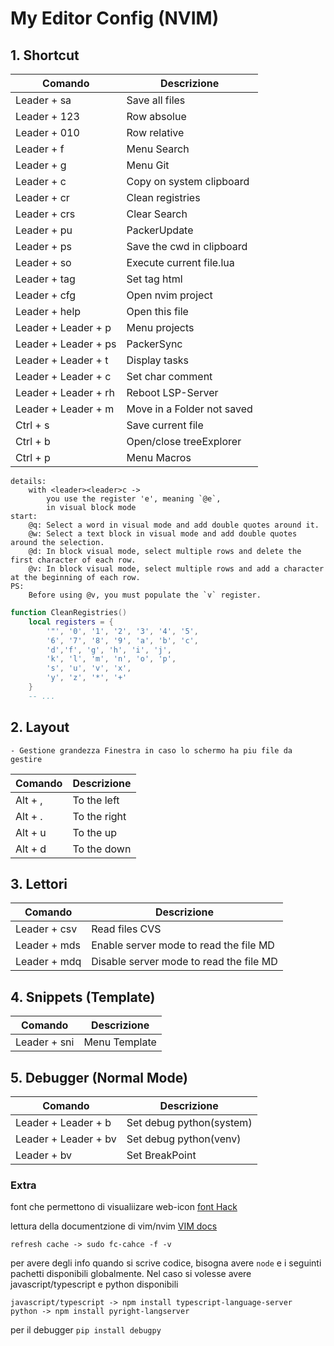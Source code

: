 # My Editor Config (NVIM)

## 1. Shortcut

| Comando                | Descrizione                |
| ---------------------- | -------------------------- |
| Leader + sa            | Save all files             |
| Leader + 123           | Row absolue                |
| Leader + 010           | Row relative               |
| Leader + f             | Menu Search                |
| Leader + g             | Menu Git                   |
| Leader + c             | Copy on system clipboard   |
| Leader + cr            | Clean registries           |
| Leader + crs           | Clear Search               |
| Leader + pu            | PackerUpdate               |
| Leader + ps            | Save the cwd in clipboard  |
| Leader + so            | Execute current file.lua   |
| Leader + tag           | Set tag html               |
| Leader + cfg           | Open nvim project          |
| Leader + help          | Open this file             |
| Leader + Leader + p    | Menu projects              |
| Leader + Leader + ps   | PackerSync                 |
| Leader + Leader + t    | Display tasks              |
| Leader + Leader + c    | Set char comment           |
| Leader + Leader + rh   | Reboot LSP-Server          |
| Leader + Leader + m    | Move in a Folder not saved |
| Ctrl + s               | Save current file          |
| Ctrl + b               | Open/close treeExplorer    |
| Ctrl + p               | Menu Macros                |

    details:
        with <leader><leader>c ->
            you use the register 'e', meaning `@e`,
            in visual block mode
    start:
        @q: Select a word in visual mode and add double quotes around it.
        @w: Select a text block in visual mode and add double quotes around the selection.
        @d: In block visual mode, select multiple rows and delete the first character of each row.
        @v: In block visual mode, select multiple rows and add a character at the beginning of each row.
    PS:
        Before using @v, you must populate the `v` register.

```lua
function CleanRegistries()
    local registers = { 
        '"', '0', '1', '2', '3', '4', '5', 
        '6', '7', '8', '9', 'a', 'b', 'c', 
        'd','f', 'g', 'h', 'i', 'j', 
        'k', 'l', 'm', 'n', 'o', 'p', 
        's', 'u', 'v', 'x', 
        'y', 'z', '*', '+'
    }
    -- ...
```


## 2. Layout

    - Gestione grandezza Finestra in caso lo schermo ha piu file da gestire

| Comando    | Descrizione    |
| ---------- | -------------- |
| Alt + ,    | To the left    |
| Alt + .    | To the right   |
| Alt + u    | To the up      |
| Alt + d    | To the down    |


## 3. Lettori

| Comando      | Descrizione                            |
| ------------ | -------------------------------------- |
| Leader + csv | Read files CVS                         |
| Leader + mds | Enable server mode to read the file MD |
| Leader + mdq | Disable server mode to read the file MD |


## 4. Snippets (Template)

| Comando                | Descrizione                  |
| ---------------------- | ---------------------------- |
| Leader + sni           | Menu Template                |


## 5. Debugger (Normal Mode)

| Comando               | Descrizione               |
| --------------------- | ------------------------- |
| Leader + Leader + b   | Set debug python(system)  |
| Leader + Leader + bv  | Set debug python(venv)    |
| Leader + bv           | Set BreakPoint            |


### Extra

font che permettono di visualiizare web-icon [font Hack](https://github.com/ryanoasis/nerd-fonts/blob/master/patched-fonts/FiraMono/Medium/FiraMonoNerdFontMono-Medium.otf)

lettura della documentzione di vim/nvim [VIM docs](https://youtu.be/rT-fbLFOCy0?si=R5yYmHxDoNBdzHOa)
    
    refresh cache -> sudo fc-cahce -f -v

per avere degli info quando si scrive codice, bisogna avere `node` e i seguinti pachetti disponibili globalmente.
Nel caso si volesse avere javascript/typescript e python disponibili
    
    javascript/typescript -> npm install typescript-language-server
    python -> npm install pyright-langserver 

per il debugger
    `pip install debugpy`
